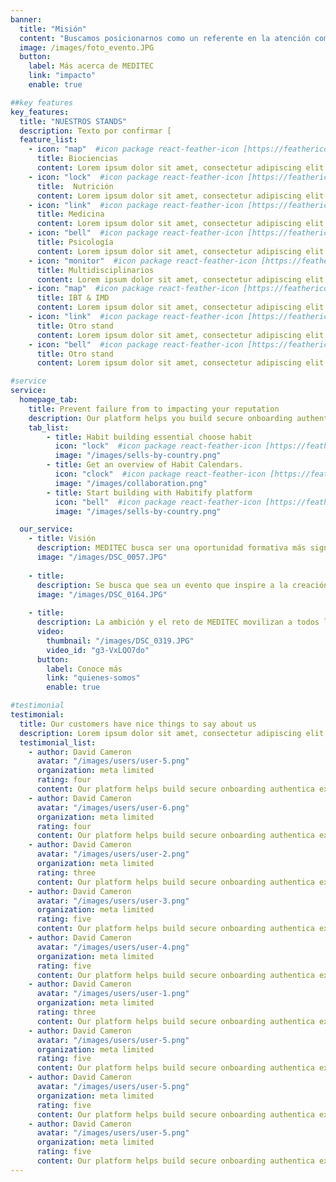 ```yaml
---
banner:
  title: "Misión"
  content: "Buscamos posicionarnos como un referente en la atención comunitaria en salud, brindando acceso a servicios médicos de calidad y promoviendo el bienestar integral de la población. Aspiramos a ser un evento que transforma vidas, donde la salud se perciba como un derecho accesible para todos."
  image: /images/foto_evento.JPG
  button:
    label: Más acerca de MEDITEC
    link: "impacto"
    enable: true

##key features
key_features:
  title: "NUESTROS STANDS"
  description: Texto por confirmar [                                                                                                                                   ].
  feature_list:
    - icon: "map"  #icon package react-feather-icon [https://feathericons.com/]
      title: Biociencias
      content: Lorem ipsum dolor sit amet, consectetur adipiscing elit.
    - icon: "lock"  #icon package react-feather-icon [https://feathericons.com/]
      title:  Nutrición
      content: Lorem ipsum dolor sit amet, consectetur adipiscing elit.
    - icon: "link"  #icon package react-feather-icon [https://feathericons.com/]
      title: Medicina
      content: Lorem ipsum dolor sit amet, consectetur adipiscing elit.
    - icon: "bell"  #icon package react-feather-icon [https://feathericons.com/]
      title: Psicología
      content: Lorem ipsum dolor sit amet, consectetur adipiscing elit.
    - icon: "monitor"  #icon package react-feather-icon [https://feathericons.com/]
      title: Multidisciplinarios
      content: Lorem ipsum dolor sit amet, consectetur adipiscing elit.
    - icon: "map"  #icon package react-feather-icon [https://feathericons.com/]
      title: IBT & IMD
      content: Lorem ipsum dolor sit amet, consectetur adipiscing elit.
    - icon: "link"  #icon package react-feather-icon [https://feathericons.com/]
      title: Otro stand
      content: Lorem ipsum dolor sit amet, consectetur adipiscing elit.
    - icon: "bell"  #icon package react-feather-icon [https://feathericons.com/]
      title: Otro stand
      content: Lorem ipsum dolor sit amet, consectetur adipiscing elit.

#service
service:
  homepage_tab:
    title: Prevent failure from to impacting your reputation
    description: Our platform helps you build secure onboarding authentication experiences that retain and engage your users. We build the infrastructure, you can.
    tab_list:
        - title: Habit building essential choose habit
          icon: "lock"  #icon package react-feather-icon [https://feathericons.com/]
          image: "/images/sells-by-country.png"
        - title: Get an overview of Habit Calendars.
          icon: "clock"  #icon package react-feather-icon [https://feathericons.com/]
          image: "/images/collaboration.png"
        - title: Start building with Habitify platform
          icon: "bell"  #icon package react-feather-icon [https://feathericons.com/]
          image: "/images/sells-by-country.png"

  our_service:
    - title: Visión
      description: MEDITEC busca ser una oportunidad formativa más significativa para los estudiantes de ciencias de la salud, ofreciendo un espacio donde la responsabilidad social, la innovación y la excelencia en el servicio se pongan en práctica, formando líderes que enfrentarán los desafíos del sistema de salud. 
      image: "/images/DSC_0057.JPG"
      
    - title: 
      description: Se busca que sea un evento que inspire a la creación de soluciones innovadoras para la promoción de la salud, la inclusión y la equidad, asegurando que nuestra labor tenga un impacto positivo en la comunidad. Asimismo, se propone garantizar la sostenibilidad de MEDITEC a lo largo del tiempo, convirtiéndolo como un proyecto anual clave que promueva la colaboración interdisciplinaria y fomente el acceso equitativo a los servicios de salud.
      image: "/images/DSC_0164.JPG"
      
    - title: 
      description: La ambición y el reto de MEDITEC movilizan a todos los miembros del grupo estudiantil, estimulando su pasión por marcar una diferencia real en la vida de las personas y en el ámbito de la salud comunitaria.
      video:
        thumbnail: "/images/DSC_0319.JPG"
        video_id: "g3-VxLQO7do"
      button:
        label: Conoce más
        link: "quienes-somos"
        enable: true

#testimonial
testimonial:
  title: Our customers have nice things to say about us
  description: Lorem ipsum dolor sit amet, consectetur adipiscing elit. Morbi egestas Werat viverra id et aliquet. vulputate egestas sollicitudin.
  testimonial_list:
    - author: David Cameron
      avatar: "/images/users/user-5.png"
      organization: meta limited
      rating: four
      content: Our platform helps build secure onboarding authentica experiences & engage your users. We build .
    - author: David Cameron
      avatar: "/images/users/user-6.png"
      organization: meta limited
      rating: four
      content: Our platform helps build secure onboarding authentica experiences & engage your users. We build .
    - author: David Cameron
      avatar: "/images/users/user-2.png"
      organization: meta limited
      rating: three
      content: Our platform helps build secure onboarding authentica experiences & engage your users. We build .
    - author: David Cameron
      avatar: "/images/users/user-3.png"
      organization: meta limited
      rating: five
      content: Our platform helps build secure onboarding authentica experiences & engage your users. We build .
    - author: David Cameron
      avatar: "/images/users/user-4.png"
      organization: meta limited
      rating: five
      content: Our platform helps build secure onboarding authentica experiences & engage your users. We build .
    - author: David Cameron
      avatar: "/images/users/user-1.png"
      organization: meta limited
      rating: three
      content: Our platform helps build secure onboarding authentica experiences & engage your users. We build .
    - author: David Cameron
      avatar: "/images/users/user-5.png"
      organization: meta limited
      rating: five
      content: Our platform helps build secure onboarding authentica experiences & engage your users. We build .
    - author: David Cameron
      avatar: "/images/users/user-5.png"
      organization: meta limited
      rating: five
      content: Our platform helps build secure onboarding authentica experiences & engage your users. We build .
    - author: David Cameron
      avatar: "/images/users/user-5.png"
      organization: meta limited
      rating: five
      content: Our platform helps build secure onboarding authentica experiences & engage your users. We build .
---
```


